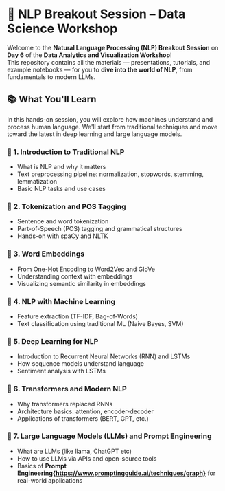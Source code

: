 # 🧠 NLP Breakout Session – Data Science Workshop

Welcome to the **Natural Language Processing (NLP) Breakout Session** on **Day 6** of the **Data Analytics and Visualization Workshop**!  
This repository contains all the materials — presentations, tutorials, and example notebooks — for you to **dive into the world of NLP**, from fundamentals to modern LLMs.

## 📚 What You'll Learn

In this hands-on session, you will explore how machines understand and process human language. We'll start from traditional techniques and move toward the latest in deep learning and large language models.

### 🔹 1. Introduction to Traditional NLP
- What is NLP and why it matters
- Text preprocessing pipeline: normalization, stopwords, stemming, lemmatization
- Basic NLP tasks and use cases

### 🔹 2. Tokenization and POS Tagging
- Sentence and word tokenization
- Part-of-Speech (POS) tagging and grammatical structures
- Hands-on with spaCy and NLTK

### 🔹 3. Word Embeddings
- From One-Hot Encoding to Word2Vec and GloVe
- Understanding context with embeddings
- Visualizing semantic similarity in embeddings

### 🔹 4. NLP with Machine Learning
- Feature extraction (TF-IDF, Bag-of-Words)
- Text classification using traditional ML (Naive Bayes, SVM)

### 🔹 5. Deep Learning for NLP
- Introduction to Recurrent Neural Networks (RNN) and LSTMs
- How sequence models understand language
- Sentiment analysis with LSTMs

### 🔹 6. Transformers and Modern NLP
- Why transformers replaced RNNs
- Architecture basics: attention, encoder-decoder
- Applications of transformers (BERT, GPT, etc.)

### 🔹 7. Large Language Models (LLMs) and Prompt Engineering
- What are LLMs (like llama, ChatGPT etc)
- How to use LLMs via APIs and open-source tools
- Basics of **Prompt Engineering{https://www.promptingguide.ai/techniques/graph}** for real-world applications


